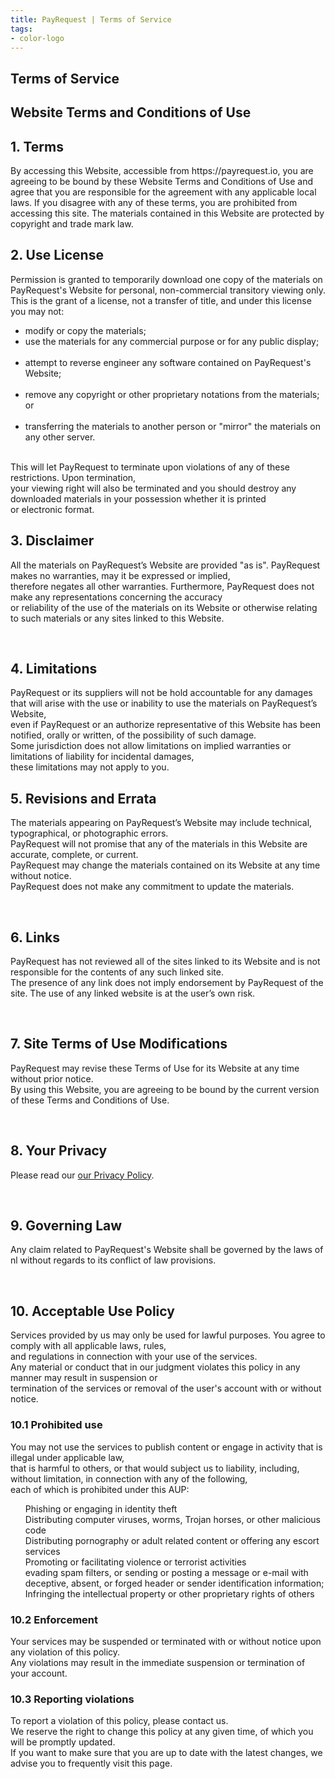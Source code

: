 ```yaml
---
title: PayRequest | Terms of Service
tags:
- color-logo
---
```


<!-- Done for the new website! -->

<!-- Breadcrumb Start -->
<section class="breadcrumb-area">
         <div class="breadcrumb-shape"></div>
         <div class="container">
            <div class="row">
               <div class="col-lg-12">
                  <div class="breadcrumb-inn">
                     <div class="section-title wow fadeInUp" data-wow-duration="1s" data-wow-delay="0.3s">
                       <h2>Terms of <span>Service</span></h2>
                     </div>
                  </div>
               </div>
            </div>
         </div>
</section>
 <!-- Breadcrumb End -->

<section class="about-page-section section_100">
         <div class="container">
            <div class="row">
               <div class="col-md-12 mx-auto text-center">

<h1>Website Terms and Conditions of Use</h1>
<h2>1. Terms</h2>
<p>By accessing this Website, accessible from https://payrequest.io, you are agreeing to be bound by these Website Terms and Conditions of   
Use and agree that you are responsible for the agreement with any applicable local laws.  
If you disagree with any of these terms, you are prohibited from accessing this site.   
The materials contained in this Website are protected by copyright and trade mark law.   
</p>

<h2>2. Use License</h2>
<p>Permission is granted to temporarily download one copy of the materials on PayRequest's Website for personal,  
non-commercial transitory viewing only. This is the grant of a license, not a transfer of title, and under this license you may not:  </p>

<ul>
    <li>modify or copy the materials;</li>
    <li>use the materials for any commercial purpose or for any public display;  </li> <br />
    <li>attempt to reverse engineer any software contained on PayRequest's Website;  </li>  <br />
    <li>remove any copyright or other proprietary notations from the materials; or</li> <br />
    <li>transferring the materials to another person or "mirror" the materials on any other server.</li> <br />
</ul>

<p>This will let PayRequest to terminate upon violations of any of these restrictions. Upon termination,  <br />
your viewing right will also be terminated and you should destroy any downloaded materials in your possession whether it is printed  <br />
or electronic format.</p>

<h2>3. Disclaimer</h2>
<p>All the materials on PayRequest’s Website are provided "as is". PayRequest makes no warranties, may it be expressed or implied,  <br />
therefore negates all other warranties. Furthermore, PayRequest does not make any representations concerning the accuracy  <br />
or reliability of the use of the materials on its Website or otherwise relating to such materials or any sites linked to this Website.</p>
<br />
<h2>4. Limitations</h2>
<p>PayRequest or its suppliers will not be hold accountable for any damages that will arise with the use or inability to use the materials on PayRequest’s Website,  <br />
even if PayRequest or an authorize representative of this Website has been notified, orally or written, of the possibility of such damage.  <br />
Some jurisdiction does not allow limitations on implied warranties or limitations of liability for incidental damages, <br />
these limitations may not apply to you.</p>

<h2>5. Revisions and Errata</h2>
<p>The materials appearing on PayRequest’s Website may include technical, typographical, or photographic errors. <br />
PayRequest will not promise that any of the materials in this Website are accurate, complete, or current. <br />
PayRequest may change the materials contained on its Website at any time without notice. <br />
PayRequest does not make any commitment to update the materials.</p>  <br />

<h2>6. Links</h2>
<p>PayRequest has not reviewed all of the sites linked to its Website and is not responsible for the contents of any such linked site. <br />
The presence of any link does not imply endorsement by PayRequest of the site. The use of any linked website is at the user’s own risk.</p>
<br />
<h2>7. Site Terms of Use Modifications</h2>
<p>PayRequest may revise these Terms of Use for its Website at any time without prior notice.  <br />
By using this Website, you are agreeing to be bound by the current version of these Terms and Conditions of Use.</p> <br />

<h2>8. Your Privacy</h2>
<p>Please read our <a href="https://payrequest.io/privacy">our Privacy Policy</a>.</p> <br />

<h2>9. Governing Law</h2>
<p>Any claim related to PayRequest's Website shall be governed by the laws of nl without regards to its conflict of law provisions.</p> <br />


<h2> 10. Acceptable Use Policy  </h2>
Services provided by us may only be used for lawful purposes. You agree to comply with all applicable laws, rules,  <br />
and regulations in connection with your use of the services.   <br />
Any material or conduct that in our judgment violates this policy in any manner may result in suspension or  <br />
termination of the services or removal of the user's account with or without notice. <br />
<h3> 10.1 Prohibited use </h3>
You may not use the services to publish content or engage in activity that is illegal under applicable law,  <br />
that is harmful to others, or that would subject us to liability, including, without limitation, in connection with any of the following,  <br />
each of which is prohibited under this AUP: <br />
<ul>
Phishing or engaging in identity theft <br />
Distributing computer viruses, worms, Trojan horses, or other malicious code <br />
Distributing pornography or adult related content or offering any escort services <br />
Promoting or facilitating violence or terrorist activities <br />
evading spam filters, or sending or posting a message or e-mail with deceptive, absent, or forged header or sender identification information; <br />
Infringing the intellectual property or other proprietary rights of others <br />
</ul>
<h3> 10.2 Enforcement </h3>
Your services may be suspended or terminated with or without notice upon any violation of this policy. <br />
Any violations may result in the immediate suspension or termination of your account. <br />
<h3> 10.3 Reporting violations </h3>
To report a violation of this policy, please contact us. <br />
We reserve the right to change this policy at any given time, of which you will be promptly updated. <br />
If you want to make sure that you are up to date with the latest changes, we advise you to frequently visit this page. <br />




</div>
</div>    
</div>
</section>

